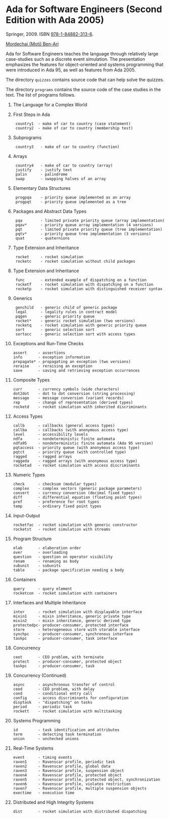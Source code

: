 # Ada for Software Engineers (Second Edition with Ada 2005)

Springer, 2009. ISBN [978-1-84882-313-6](https://link.springer.com/book/10.1007/978-1-84882-314-3).

[Mordechai (Moti) Ben-Ari](https://www.weizmann.ac.il/sci-tea/benari/home)
	
Ada for Software Engineers teaches the language through relatively large case-studies such as a discrete event simulation. The presentation emphasizes the features for object-oriented and systems programming that were introduced in Ada 95, as well as features from Ada 2005. 

The directory `quizzes` contains source code that can help solve the quizzes.

The directory `programs` contains the source code of the case studies in the text. The list of programs follows.

1. The Language for a Complex World
                          
2. First Steps in Ada

        country1  - make of car to country (case statement)   
        country2  - make of car to country (membership test)   

3. Subprograms
          
        country3   - make of car to country (function)

4. Arrays

        country4   - make of car to country (array)     
        justify    - justify text    
        palin      - palindrome    
        swap       - swapping halves of an array    

5. Elementary Data Structures

        progpqa    - priority queue implemented as an array    
        progpqt    - priority queue implemented as a tree    

6. Packages and Abstract Data Types

        pqa        - limited private priority queue (array implementation)    
        pqav*      - priority queue array implementation (4 versions)    
        pqt        - limited private priority queue (tree implementation)    
        pqtv*      - priority queue tree implementation (3 versions)    
        quat       - quaternions    

7. Type Extension and Inheritance

        rocket     - rocket simulation    
        rocketc    - rocket simulation without child packages    

8. Type Extension and Inheritance

        func       - extended example of dispatching on a function    
        rocketf    - rocket simulation with dispatching on a function    
        rocketp    - rocket simulation with distinguished receiver syntax    

9. Generics

        genchild   - generic child of generic package    
        legal      - legality rules in contract model    
        pqgen      - generic priority queue    
        rocket*    - generic rocket simulation (two versions)    
        rocketq    - rocket simulation with generic priority queue    
        sort       - generic selection sort    
        sortacc    - generic selection sort with access types    

10. Exceptions and Run-Time Checks

        assert     - assertions    
        info       - exception information    
        propagate* - propagating an exception (two versions)    
        reraise    - reraising an exception    
        save       - saving and retrieving exception occurrences    

11. Composite Types

        curr       - currency symbols (wide characters)    
        dot2dot    - dot to dot conversion (string processing)    
        message    - message conversion (variant records)    
        rep        - change of representation (derived types)    
        rocketd    - rocket simulation with inherited discriminants    

12. Access Types

        callb      - callbacks (general access types)    
        callba     - callbacks (with anonymous access type)    
        level      - accessibility levels    
        ndfa       - nondeterministic finite automata                   
        ndfa95     - nondeterministic finite automata (Ada 95 version)    
        pqtaccess  - priority queue (with anonymous access type)    
        pqtct      - priority queue (with controlled type)    
        ragged     - ragged arrays    
        raggeda    - ragged arrays (with anonymous access type)    
        rocketad   - rocket simulation with access discriminants    

13. Numeric Types                        

        check      - checksum (modular types)    
        complex    - complex vectors (generic package parameters)    
        convert    - currency conversion (decimal fixed types)    
        diff       - differential equation (floating point types)    
        pref       - preference for root types    
        temp       - ordinary fixed point types    

14. Input-Output

        rocketfac  - rocket simulation with generic constructor    
        rocketst   - rocket simulation with streams    

15. Program Structure

        elab       - elaboration order    
        over       - overloading    
        question   - question on operator visibility    
        renam      - renaming as body    
        subunit    - subunits    
        table      - package specification needing a body    

16. Containers

        query      - query element    
        rocketcon  - rocket simulation with containers    

17. Interfaces and Multiple Inheritance

        inter      - rocket simulation with displayable interface    
        mixin1     - mixin inheritance, generic private type    
        mixin2     - mixin inheritance, generic derived type    
        protectedpc- producer-consumer, protected interface    
        store      - heterogeneous store with storable interface    
        synchpc    - producer-consumer, synchronous interface    
        taskpc     - producer-consumer, task interface    

18. Concurrency

        ceot       - CEO problem, with terminate    
        protect    - producer-consumer, protected object    
        taskpc     - producer-consumer, task    

19. Concurrency (Continued)

        async      - asynchronous transfer of control    
        ceod       - CEO problem, with delay    
        cond       - conditional entry call    
        config     - access discriminants for configuration    
        disptask   - "dispatching" on tasks    
        period     - periodic task    
        rockett    - rocket simulation with multitasking    

20. Systems Programming

        id         - task identification and attributes    
        term       - detecting task termination    
        union      - unchecked unions    

21. Real-Time Systems

        event      - timing events    
        raven1     - Ravenscar profile, periodic task    
        raven2     - Ravenscar profile, global data    
        raven3     - Ravenscar profile, suspension object    
        raven4     - Ravenscar profile, protected object    
        raven5     - Ravenscar profile, protected object, synchronization    
        raven6     - Ravenscar profile, violates restriction    
        raven7     - Ravenscar profile, multiple suspension objects    
        exectime   - execution time

22. Distributed and High Integrity Systems

        dist       - rocket simulation with distributed dispatching    
